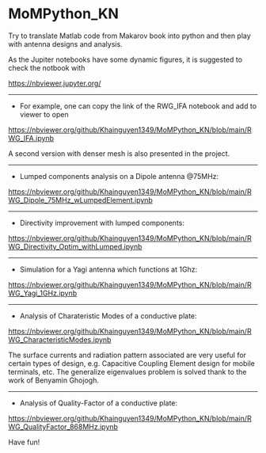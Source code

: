# MoMPython_KN
Try to translate Matlab code from Makarov book into python and then play with antenna designs and analysis.

As the Jupiter notebooks have some dynamic figures, it is suggested to check the notbook with

https://nbviewer.jupyter.org/

______________________________________________________________________________________

* For example, one can copy the link of the RWG_IFA notebook and add to viewer to open

https://nbviewer.org/github/Khainguyen1349/MoMPython_KN/blob/main/RWG_IFA.ipynb

A second version with denser mesh is also presented in the project.

______________________________________________________________________________________


* Lumped components analysis on a Dipole antenna @75MHz:

https://nbviewer.org/github/Khainguyen1349/MoMPython_KN/blob/main/RWG_Dipole_75MHz_wLumpedElement.ipynb

______________________________________________________________________________________


* Directivity improvement with lumped components:

https://nbviewer.org/github/Khainguyen1349/MoMPython_KN/blob/main/RWG_Directivity_Optim_withLumped.ipynb

______________________________________________________________________________________


* Simulation for a Yagi antenna which functions at 1Ghz:

https://nbviewer.org/github/Khainguyen1349/MoMPython_KN/blob/main/RWG_Yagi_1GHz.ipynb

______________________________________________________________________________________


* Analysis of Charateristic Modes of a conductive plate:

https://nbviewer.org/github/Khainguyen1349/MoMPython_KN/blob/main/RWG_CharacteristicModes.ipynb

The surface currents and radiation pattern associated are very useful for certain types of design, e.g. Capacitive Coupling Element design for mobile terminals, etc. The generalize eigenvalues problem is solved thank to the work of Benyamin Ghojogh.

______________________________________________________________________________________


* Analysis of Quality-Factor of a conductive plate:

https://nbviewer.org/github/Khainguyen1349/MoMPython_KN/blob/main/RWG_QualityFactor_868MHz.ipynb


Have fun!
